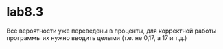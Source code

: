 # lab8.3

Все вероятности уже переведены в проценты, для корректной работы программы их нужно вводить целыми (т.е. не 0,17, а 17 и т.д.)
